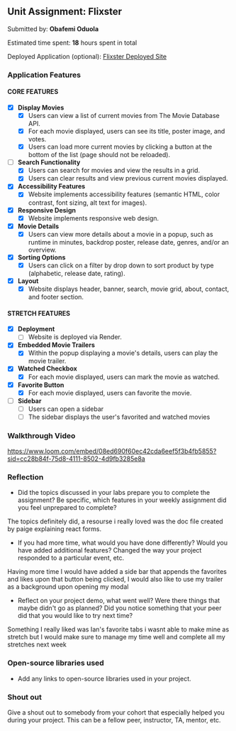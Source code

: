 ## Unit Assignment: Flixster

Submitted by: **Obafemi Oduola**

Estimated time spent: **18** hours spent in total

Deployed Application (optional): [Flixster Deployed Site](https://flixster-starter-o896.onrender.com)

### Application Features

#### CORE FEATURES


- [x] **Display Movies**
  - [x] Users can view a list of current movies from The Movie Database API.
  - [x] For each movie displayed, users can see its title, poster image, and votes.
  - [x] Users can load more current movies by clicking a button at the bottom of the list (page should not be reloaded).
- [ ] **Search Functionality**
  - [x] Users can search for movies and view the results in a grid.
  - [x] Users can clear results and view previous current movies displayed.
- [x] **Accessibility Features**
  - [x] Website implements accessibility features (semantic HTML, color contrast, font sizing, alt text for images).
- [x] **Responsive Design**
  - [x] Website implements responsive web design.
- [x] **Movie Details**
  - [x] Users can view more details about a movie in a popup, such as runtime in minutes, backdrop poster, release date, genres, and/or an overview.
- [x] **Sorting Options**
  - [x] Users can click on a filter by drop down to sort product by type (alphabetic, release date, rating).
- [x] **Layout**
  - [x] Website displays header, banner, search, movie grid, about, contact, and footer section.

#### STRETCH FEATURES

- [x] **Deployment**
  - [ ] Website is deployed via Render.
- [x] **Embedded Movie Trailers**
  - [x] Within the popup displaying a movie's details, users can play the movie trailer.
- [x] **Watched Checkbox**
  - [x] For each movie displayed, users can mark the movie as watched.
- [x] **Favorite Button**
  - [x] For each movie displayed, users can favorite the movie.
- [ ] **Sidebar**
  - [ ] Users can open a sidebar
  - [ ] The sidebar displays the user's favorited and watched movies

### Walkthrough Video

https://www.loom.com/embed/08ed690f60ec42cda6eef5f3b4fb5855?sid=cc28b84f-75d8-4111-8502-4d9fb3285e8a

### Reflection

* Did the topics discussed in your labs prepare you to complete the assignment? Be specific, which features in your weekly assignment did you feel unprepared to complete?

The topics definitely did, a resourse i really loved was the doc file created by paige explaining react forms.

* If you had more time, what would you have done differently? Would you have added additional features? Changed the way your project responded to a particular event, etc.

Having more time I would have added a side bar that appends the favorites and likes upon that button being clicked, I would also like to use my trailer as a background upon opening my modal

* Reflect on your project demo, what went well? Were there things that maybe didn't go as planned? Did you notice something that your peer did that you would like to try next time?

Something I really liked was Ian's favorite tabs i wasnt able to make mine as stretch but I would make sure to manage my time well and complete all my stretches next week

### Open-source libraries used

- Add any links to open-source libraries used in your project.

### Shout out

Give a shout out to somebody from your cohort that especially helped you during your project. This can be a fellow peer, instructor, TA, mentor, etc.
